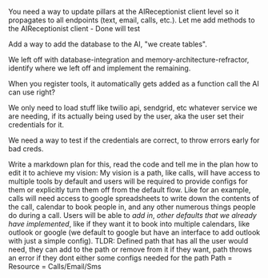You need a way to update pillars at the AIReceptionist client level so it propagates to all endpoints (text, email, calls, etc.). Let me add methods to the AIReceptionist client - Done will test


Add a way to add the database to the AI, "we create tables".


We left off with database-integration and memory-architecture-refractor, identify where we left off and implement the remaining.


When you register tools, it automatically gets added as a function call the AI can use right? 


We only need to load stuff like twilio api, sendgrid, etc whatever service we are needing, if its actually being used by the user,
aka the user set their credentials for it.


We need a way to test if the credentials are correct, to throw errors early for bad creds.


Write a markdown plan for this, read the code and tell me in the plan how to edit it to achieve my vision:
My vision is a path, like calls, will have access to multiple tools by default and users will be required to provide configs for them or explicitly turn them off from the default flow. Like for an example, calls will need access to google spreadsheets to write down the contents of the call, calendar to book people in, and any other numerous things people do during a call. Users will be able to *add in*, *other defaults that we already have implemented*, like if they want it to book into multiple calendars, like outlook or google (we default to google but have an interface to add outlook with just a simple config).
TLDR: Defined path that has all the user would need, they can add to the path or remove from it if they want, path throws an error if they
dont either some configs needed for the path
Path = Resource = Calls/Email/Sms 




